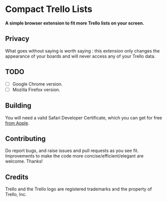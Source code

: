 Compact Trello Lists
===

**A simple browser extension to fit more Trello lists on your screen.**

Privacy
---

What goes without saying is worth saying : this extension only changes the appearance of your boards and will never access any of your Trello data.

TODO
---

- [ ] Google Chrome version.
- [ ] Mozilla Firefox version.

Building
---

You will need a valid Safari Developer Certificate, which you can get for free [from Apple](https://developer.apple.com/programs/safari/).

Contributing
---

Do report bugs, and raise issues and pull requests as you see fit. Improvements to make the code more concise/efficient/elegant are welcome. Thanks!

Credits
---

Trello and the Trello logo are registered trademarks and the property of Trello, Inc.